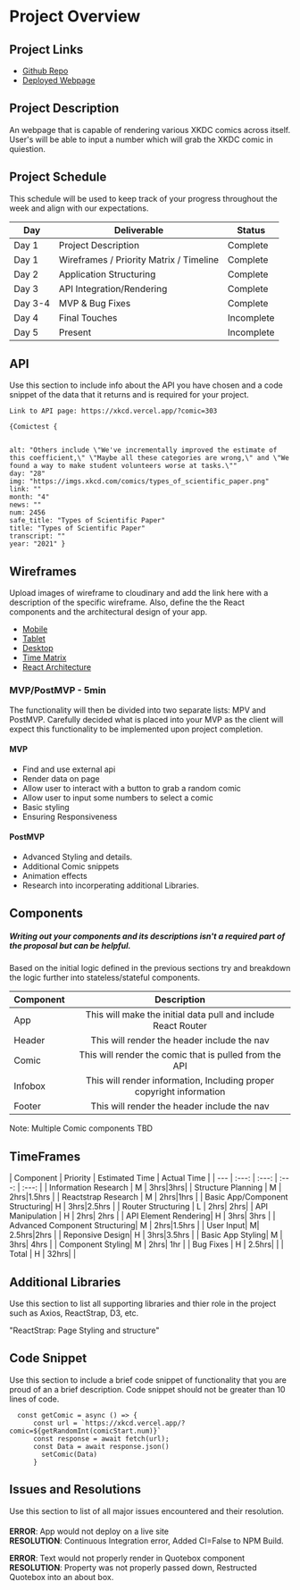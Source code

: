 # Project Overview

## Project Links

- [Github Repo](https://github.com/Nbrof/Project2)
- [Deployed Webpage](https://project2-orcin.vercel.app/)

## Project Description

An webpage that is capable of rendering various XKDC comics across itself. User's will be able to input a number which will grab the XKDC comic in quiestion. 



## Project Schedule

This schedule will be used to keep track of your progress throughout the week and align with our expectations.  



|  Day | Deliverable | Status
|---|---| ---|
|Day 1| Project Description | Complete
|Day 1| Wireframes / Priority Matrix / Timeline | Complete
|Day 2| Application Structuring | Complete
|Day 3| API Integration/Rendering| Complete
|Day 3-4| MVP & Bug Fixes | Complete
|Day 4| Final Touches | Incomplete
|Day 5| Present | Incomplete




## API

Use this section to include info about the API you have chosen and a code snippet of the data that it returns and is required for your project. 


```
Link to API page: https://xkcd.vercel.app/?comic=303

{Comictest {
	
	
alt: "Others include \"We've incrementally improved the estimate of this coefficient,\" \"Maybe all these categories are wrong,\" and \"We found a way to make student volunteers worse at tasks.\""
day: "28"
img: "https://imgs.xkcd.com/comics/types_of_scientific_paper.png"
link: ""
month: "4"
news: ""
num: 2456
safe_title: "Types of Scientific Paper"
title: "Types of Scientific Paper"
transcript: ""
year: "2021" }
```


## Wireframes

Upload images of wireframe to cloudinary and add the link here with a description of the specific wireframe. Also, define the the React components and the architectural design of your app.

- [Mobile](https://i.imgur.com/dcevV0B.jpeg)
- [Tablet](https://imgur.com/JtTsJ8w)
- [Desktop](https://i.imgur.com/Mr4Cdr7.jpg) 
- [Time Matrix](https://i.imgur.com/AUKG8Ad.jpg) 
- [React Architecture](https://i.imgur.com/T9mDp7F.jpg)


### MVP/PostMVP - 5min

The functionality will then be divided into two separate lists: MPV and PostMVP.  Carefully decided what is placed into your MVP as the client will expect this functionality to be implemented upon project completion.  

#### MVP 
- Find and use external api 
- Render data on page 
- Allow user to interact with a button to grab a random comic
- Allow user to input some numbers to select a comic
- Basic styling 
- Ensuring Responsiveness

#### PostMVP 

- Advanced Styling and details.
- Additional Comic snippets
- Animation effects
- Research into incorperating additional Libraries.

## Components
##### Writing out your components and its descriptions isn't a required part of the proposal but can be helpful.

Based on the initial logic defined in the previous sections try and breakdown the logic further into stateless/stateful components. 

| Component | Description | 
| --- | :---: |  
| App | This will make the initial data pull and include React Router| 
| Header | This will render the header include the nav | 
| Comic | This will render the comic that is pulled from the API| 
| Infobox | This will render information, Including proper copyright information|
| Footer | This will render the header include the nav | 

Note: Multiple Comic components TBD


## TimeFrames

| Component | Priority | Estimated Time | Actual Time |
| --- | :---: |  :---: | :---: | :---: |
| Information Research | M | 3hrs|3hrs| 
| Structure Planning | M | 2hrs|1.5hrs | 
| Reactstrap Research | M | 2hrs|1hrs | 
| Basic App/Component Structuring| H | 3hrs|2.5hrs | 
| Router Structuring | L | 2hrs| 2hrs| 
| API Manipulation | H | 2hrs| 2hrs | 
| API Element Rendering| H | 3hrs| 3hrs | 
| Advanced Component Structuring| M | 2hrs|1.5hrs | 
| User Input| M| 2.5hrs|2hrs | 
| Reponsive Design| H | 3hrs|3.5hrs | 
|  Basic App Styling| M | 3hrs| 4hrs | 
| Component Styling| M | 2hrs| 1hr | 
| Bug Fixes | H | 2.5hrs|  | 
| Total | H | 32hrs|  |  

## Additional Libraries
 Use this section to list all supporting libraries and thier role in the project such as Axios, ReactStrap, D3, etc. 

 "ReactStrap: Page Styling and structure"

## Code Snippet

Use this section to include a brief code snippet of functionality that you are proud of an a brief description.  Code snippet should not be greater than 10 lines of code. 

```
  const getComic = async () => {
      const url = `https://xkcd.vercel.app/?comic=${getRandomInt(comicStart.num)}`
      const response = await fetch(url);
      const Data = await response.json()
        setComic(Data)
      }
```


## Issues and Resolutions
 Use this section to list of all major issues encountered and their resolution.

#### 
**ERROR**: App would not deploy on a live site                    
**RESOLUTION**: Continuous Integration error, Added CI=False to NPM Build.

**ERROR**: Text would not properly render in Quotebox component                
**RESOLUTION**: Property was not properly passed down, Restructed Quotebox into an about box.






